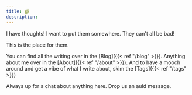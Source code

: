 ```yaml
---
title: ∰ 
description: 
---
```


I have thoughts! I want to put them somewhere. They can't all be bad!

This is the place for them. 

You can find all the writing over in the [Blog]({{< ref "/blog" >}}). 
Anything about me over in the [About]({{< ref "/about" >}}).
And to have a mooch around and get a vibe of what I write about, skim the [Tags]({{< ref "/tags" >}})

Always up for a chat about anything here. Drop us an auld message.
